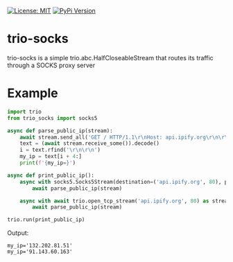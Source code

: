 [![License: MIT](https://img.shields.io/badge/License-MIT-yellow.svg)](https://opensource.org/licenses/MIT)
[![PyPi Version](https://img.shields.io/pypi/v/trio-socks.svg)](https://pypi.python.org/pypi/trio-socks/)

# trio-socks
trio-socks is a simple trio.abc.HalfCloseableStream that routes its traffic through a SOCKS proxy server

# Example 
```python
import trio
from trio_socks import socks5

async def parse_public_ip(stream):
	await stream.send_all('GET / HTTP/1.1\r\nHost: api.ipify.org\r\n\r\n'.encode())
	text = (await stream.receive_some()).decode()
	i = text.rfind('\r\n\r\n')
	my_ip = text[i + 4:]
	print(f'{my_ip=}')

async def print_public_ip():
	async with socks5.Socks5Stream(destination=('api.ipify.org', 80), proxy=('10.179.205.114', 1664)) as stream:
		await parse_public_ip(stream)

	async with await trio.open_tcp_stream('api.ipify.org', 80) as stream:
		await parse_public_ip(stream)

trio.run(print_public_ip)
```
Output:
```
my_ip='132.202.81.51'
my_ip='91.143.60.163'
```
